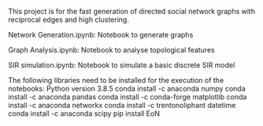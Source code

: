 This project is for the fast generation of directed social network graphs with reciprocal edges and high clustering.

Network Generation.ipynb: Notebook to generate graphs

Graph Analysis.ipynb: Notebook to analyse topological features

SIR simulation.ipynb: Notebook to simulate a basic discrete SIR model

The following libraries need to be installed for the execution of the notebooks:
Python version 3.8.5
conda install -c anaconda numpy
conda install -c anaconda pandas
conda install -c conda-forge matplotlib
conda install -c anaconda networkx
conda install -c trentonoliphant datetime
conda install -c anaconda scipy
pip install EoN
